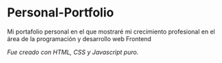 # Personal-Portfolio
Mi portafolio personal en el que mostraré mi crecimiento profesional en el área de la programación y desarrollo web Frontend

*Fue creado con HTML, CSS y Javascript puro.*

